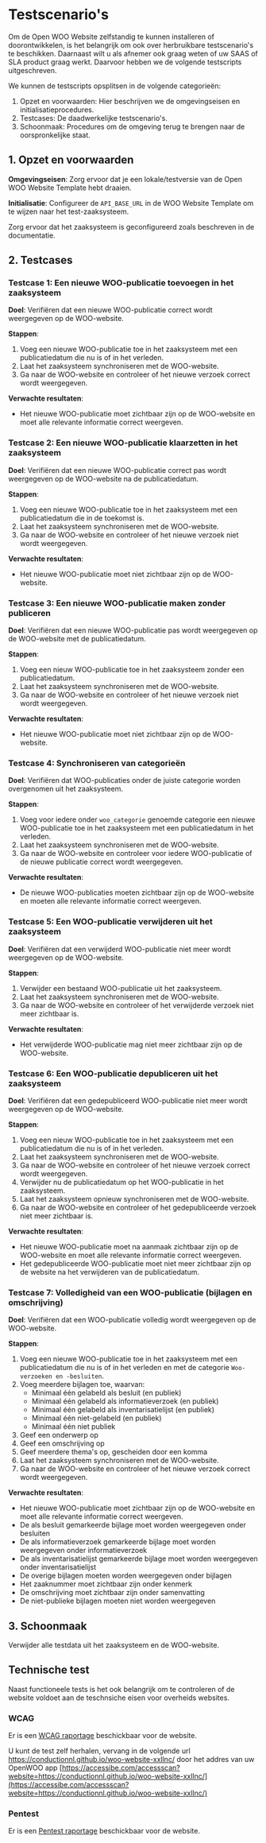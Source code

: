 # Testscenario's

Om de Open WOO Website zelfstandig te kunnen installeren of doorontwikkelen, is het belangrijk om ook over herbruikbare testscenario's te beschikken. Daarnaast wilt u als afnemer ook graag weten of uw SAAS of SLA product graag werkt. Daarvoor hebben we de volgende testscripts uitgeschreven. 

We kunnen de testscripts opsplitsen in de volgende categorieën:

1. Opzet en voorwaarden: Hier beschrijven we de omgevingseisen en initialisatieprocedures.
2. Testcases: De daadwerkelijke testscenario's.
3. Schoonmaak: Procedures om de omgeving terug te brengen naar de oorspronkelijke staat.

## 1. Opzet en voorwaarden

**Omgevingseisen**: Zorg ervoor dat je een lokale/testversie van de Open WOO Website Template hebt draaien.

**Initialisatie**: Configureer de `API_BASE_URL` in de WOO Website Template om te wijzen naar het test-zaaksysteem.

Zorg ervoor dat het zaaksysteem is geconfigureerd zoals beschreven in de documentatie.

## 2. Testcases

### Testcase 1: Een nieuwe WOO-publicatie toevoegen in het zaaksysteem

**Doel**: Verifiëren dat een nieuwe WOO-publicatie correct wordt weergegeven op de WOO-website.

**Stappen**:

1. Voeg een nieuwe WOO-publicatie toe in het zaaksysteem met een publicatiedatum die nu is of in het verleden.
2. Laat het zaaksysteem synchroniseren met de WOO-website.
3. Ga naar de WOO-website en controleer of het nieuwe verzoek correct wordt weergegeven.

**Verwachte resultaten**:

- Het nieuwe WOO-publicatie moet zichtbaar zijn op de WOO-website en moet alle relevante informatie correct weergeven.

### Testcase 2: Een nieuwe WOO-publicatie klaarzetten in het zaaksysteem

**Doel**: Verifiëren dat een nieuwe WOO-publicatie correct pas wordt weergegeven op de WOO-website na de publicatiedatum.

**Stappen**:

1. Voeg een nieuwe WOO-publicatie toe in het zaaksysteem met een publicatiedatum die in de toekomst is.
2. Laat het zaaksysteem synchroniseren met de WOO-website.
3. Ga naar de WOO-website en controleer of het nieuwe verzoek niet wordt weergegeven.

**Verwachte resultaten**:

- Het nieuwe WOO-publicatie moet niet zichtbaar zijn op de WOO-website.

### Testcase 3: Een nieuwe WOO-publicatie maken zonder publiceren

**Doel**: Verifiëren dat een nieuwe WOO-publicatie pas wordt weergegeven op de WOO-website met de publicatiedatum.

**Stappen**:

1. Voeg een nieuw WOO-publicatie toe in het zaaksysteem zonder een publicatiedatum.
2. Laat het zaaksysteem synchroniseren met de WOO-website.
3. Ga naar de WOO-website en controleer of het nieuwe verzoek niet wordt weergegeven.

**Verwachte resultaten**:

- Het nieuwe WOO-publicatie moet niet zichtbaar zijn op de WOO-website.

### Testcase 4: Synchroniseren van categorieën

**Doel**: Verifiëren dat WOO-publicaties onder de juiste categorie worden overgenomen uit het zaaksysteem.

**Stappen**:

1. Voeg voor iedere onder `woo_categorie` genoemde categorie een nieuwe WOO-publicatie toe in het zaaksysteem met een publicatiedatum in het verleden.
2. Laat het zaaksysteem synchroniseren met de WOO-website.
3. Ga naar de WOO-website en controleer voor iedere WOO-publicatie of de nieuwe publicatie correct wordt weergegeven.

**Verwachte resultaten**:

- De nieuwe WOO-publicaties moeten zichtbaar zijn op de WOO-website en moeten alle relevante informatie correct weergeven.

### Testcase 5: Een WOO-publicatie verwijderen uit het zaaksysteem

**Doel**: Verifiëren dat een verwijderd WOO-publicatie niet meer wordt weergegeven op de WOO-website.

**Stappen**:

1. Verwijder een bestaand WOO-publicatie uit het zaaksysteem.
2. Laat het zaaksysteem synchroniseren met de WOO-website.
3. Ga naar de WOO-website en controleer of het verwijderde verzoek niet meer zichtbaar is.

**Verwachte resultaten**:

- Het verwijderde WOO-publicatie mag niet meer zichtbaar zijn op de WOO-website.

### Testcase 6: Een WOO-publicatie depubliceren uit het zaaksysteem

**Doel**: Verifiëren dat een gedepubliceerd WOO-publicatie niet meer wordt weergegeven op de WOO-website.

**Stappen**:

1. Voeg een nieuw WOO-publicatie toe in het zaaksysteem met een publicatiedatum die nu is of in het verleden.
2. Laat het zaaksysteem synchroniseren met de WOO-website.
3. Ga naar de WOO-website en controleer of het nieuwe verzoek correct wordt weergegeven.
4. Verwijder nu de publicatiedatum op het WOO-publicatie in het zaaksysteem.
5. Laat het zaaksysteem opnieuw synchroniseren met de WOO-website.
6. Ga naar de WOO-website en controleer of het gedepubliceerde verzoek niet meer zichtbaar is.

**Verwachte resultaten**:

- Het nieuwe WOO-publicatie moet na aanmaak zichtbaar zijn op de WOO-website en moet alle relevante informatie correct weergeven.
- Het gedepubliceerde WOO-publicatie moet niet meer zichtbaar zijn op de website na het verwijderen van de publicatiedatum.

### Testcase 7: Volledigheid van een WOO-publicatie (bijlagen en omschrijving)

**Doel**: Verifiëren dat een WOO-publicatie volledig wordt weergegeven op de WOO-website.

**Stappen**:

1. Voeg een nieuwe WOO-publicatie toe in het zaaksysteem met een publicatiedatum die nu is of in het verleden en met de categorie `Woo-verzoeken en -besluiten`.
2. Voeg meerdere bijlagen toe, waarvan:
   - Minimaal één gelabeld als besluit (en publiek)
   - Minimaal één gelabeld als informatieverzoek (en publiek)
   - Minimaal één gelabeld als inventarisatielijst (en publiek)
   - Minimaal één niet-gelabeld (en publiek)
   - Minimaal één niet publiek
3. Geef een onderwerp op
4. Geef een omschrijving op
5. Geef meerdere thema's op, gescheiden door een komma
6. Laat het zaaksysteem synchroniseren met de WOO-website.
7. Ga naar de WOO-website en controleer of het nieuwe verzoek correct wordt weergegeven.

**Verwachte resultaten**:

- Het nieuwe WOO-publicatie moet zichtbaar zijn op de WOO-website en moet alle relevante informatie correct weergeven.
- De als besluit gemarkeerde bijlage moet worden weergegeven onder besluiten
- De als informatieverzoek gemarkeerde bijlage moet worden weergegeven onder informatieverzoek
- De als inventarisatielijst gemarkeerde bijlage moet worden weergegeven onder inventarisatielijst
- De overige bijlagen moeten worden weergegeven onder bijlagen
- Het zaaknummer moet zichtbaar zijn onder kenmerk
- De omschrijving moet zichtbaar zijn onder samenvatting
- De niet-publieke bijlagen moeten niet worden weergegeven

## 3. Schoonmaak

Verwijder alle testdata uit het zaaksysteem en de WOO-website.

## Technische test
Naast functioneele tests is het ook belangrijk om te controleren of de website voldoet aan de teschnsiche eisen voor overheids websites.

### WCAG
Er is een [WCAG raportage](https://raw.githubusercontent.com/ConductionNL/woo-website-template/main/docs/WCAG-Raportage.pdf) beschickbaar voor de website.

U kunt de test zelf herhalen, vervang in de volgende url https://conductionnl.github.io/woo-website-xxllnc/ door het addres van uw OpenWOO app
[https://accessibe.com/accessscan?website=https://conductionnl.github.io/woo-website-xxllnc/](https://accessibe.com/accessscan?website=https://conductionnl.github.io/woo-website-xxllnc/)

### Pentest

Er is een [Pentest raportage](https://raw.githubusercontent.com/ConductionNL/woo-website-template/main/docs/PENTEST-Raportage.pdf) beschickbaar voor de website.